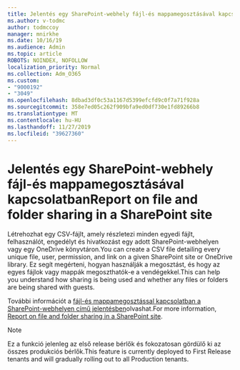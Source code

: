```yaml
---
title: Jelentés egy SharePoint-webhely fájl-és mappamegosztásával kapcsolatban
ms.author: v-todmc
author: todmccoy
manager: mnirkhe
ms.date: 10/16/19
ms.audience: Admin
ms.topic: article
ROBOTS: NOINDEX, NOFOLLOW
localization_priority: Normal
ms.collection: Adm_O365
ms.custom:
- "9000192"
- "3049"
ms.openlocfilehash: 8dbad3df0c53a1167d5399efcfd9c0f7a71f928a
ms.sourcegitcommit: 358e7ed05c262f909bfa9ed0df730e1fd89266b8
ms.translationtype: MT
ms.contentlocale: hu-HU
ms.lasthandoff: 11/27/2019
ms.locfileid: "39627360"
---
```

# <a name="report-on-file-and-folder-sharing-in-a-sharepoint-site"></a><span data-ttu-id="56298-102">Jelentés egy SharePoint-webhely fájl-és mappamegosztásával kapcsolatban</span><span class="sxs-lookup"><span data-stu-id="56298-102">Report on file and folder sharing in a SharePoint site</span></span>

<span data-ttu-id="56298-103">Létrehozhat egy CSV-fájlt, amely részletezi minden egyedi fájlt, felhasználót, engedélyt és hivatkozást egy adott SharePoint-webhelyen vagy egy OneDrive könyvtáron.</span><span class="sxs-lookup"><span data-stu-id="56298-103">You can create a CSV file detailing every unique file, user, permission, and link on a given SharePoint site or OneDrive library.</span></span> <span data-ttu-id="56298-104">Ez segít megérteni, hogyan használják a megosztást, és hogy az egyes fájlok vagy mappák megoszthatók-e a vendégekkel.</span><span class="sxs-lookup"><span data-stu-id="56298-104">This can help you understand how sharing is being used and whether any files or folders are being shared with guests.</span></span>

<span data-ttu-id="56298-105">További információt a [fájl-és mappamegosztással kapcsolatban a SharePoint-webhelyen című jelentésben](https://docs.microsoft.com/sharepoint/sharing-reports)olvashat.</span><span class="sxs-lookup"><span data-stu-id="56298-105">For more information, [Report on file and folder sharing in a SharePoint site](https://docs.microsoft.com/sharepoint/sharing-reports).</span></span>

> [!NOTE]
> <span data-ttu-id="56298-106">Ez a funkció jelenleg az első release bérlők és fokozatosan gördülő ki az összes produkciós bérlők.</span><span class="sxs-lookup"><span data-stu-id="56298-106">This feature is currently deployed to First Release tenants and will gradually rolling out to all Production tenants.</span></span>